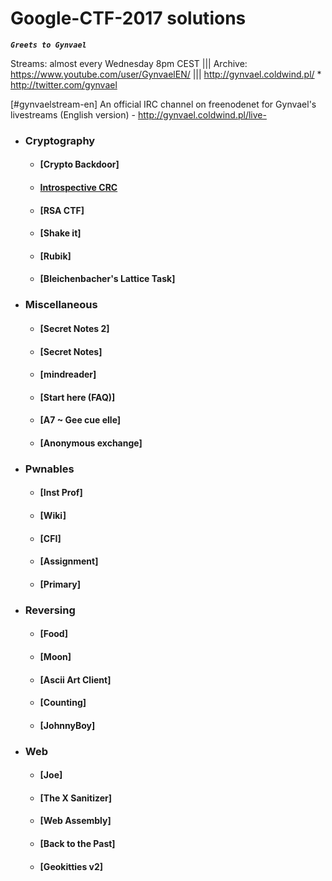 # Google-CTF-2017 solutions
_**`Greets to Gynvael`**_

Streams: almost every Wednesday 8pm CEST ||| Archive: https://www.youtube.com/user/GynvaelEN/ ||| http://gynvael.coldwind.pl/ * http://twitter.com/gynvael

[#gynvaelstream-en] An official IRC channel on freenodenet for Gynvael's livestreams (English version) - http://gynvael.coldwind.pl/live-

* ### Cryptography
  * #### [Crypto Backdoor]
  * #### [Introspective CRC](https://github.com/Mourad-NOUAILI/Google-CTF-2017/tree/master/cryptography/Introspective-CRC)
  * #### [RSA CTF]
  * #### [Shake it]
  * #### [Rubik]
  * #### [Bleichenbacher's Lattice Task]

* ### Miscellaneous
  * #### [Secret Notes 2]
  * #### [Secret Notes]
  * #### [mindreader]
  * #### [Start here (FAQ)]
  * #### [A7 ~ Gee cue elle]
  * #### [Anonymous exchange]
  
* ### Pwnables
   * #### [Inst Prof]
   * #### [Wiki]
   * #### [CFI]
   * #### [Assignment]
   * #### [Primary]
  
* ### Reversing
   * #### [Food]
   * #### [Moon]
   * #### [Ascii Art Client]
   * #### [Counting]
   * #### [JohnnyBoy]

* ### Web
   * #### [Joe]
   * #### [The X Sanitizer]
   * #### [Web Assembly]
   * #### [Back to the Past]
   * #### [Geokitties v2]
